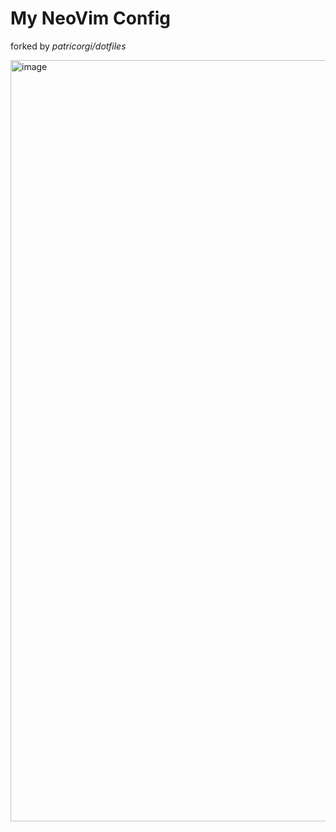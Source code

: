 # My NeoVim Config
forked by _patricorgi/dotfiles_

<img width="2068" height="1218" alt="image" src="https://github.com/user-attachments/assets/64d5886f-03f8-4e50-ac57-31e153a7293e" />

